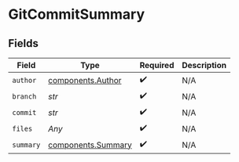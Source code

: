 # GitCommitSummary


## Fields

| Field                                                | Type                                                 | Required                                             | Description                                          |
| ---------------------------------------------------- | ---------------------------------------------------- | ---------------------------------------------------- | ---------------------------------------------------- |
| `author`                                             | [components.Author](../../models/shared/author.md)   | :heavy_check_mark:                                   | N/A                                                  |
| `branch`                                             | *str*                                                | :heavy_check_mark:                                   | N/A                                                  |
| `commit`                                             | *str*                                                | :heavy_check_mark:                                   | N/A                                                  |
| `files`                                              | *Any*                                                | :heavy_check_mark:                                   | N/A                                                  |
| `summary`                                            | [components.Summary](../../models/shared/summary.md) | :heavy_check_mark:                                   | N/A                                                  |
